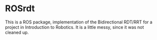 # ROSrdt
This is a ROS package, implementation of the Bidirectional RDT/RRT for a project in Introduction to Robotics.
It is a little messy, since it was not cleaned up.
